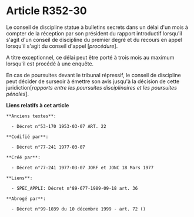# Article R352-30

Le conseil de discipline statue à bulletins secrets dans un délai d'un mois à compter de la réception par son président du
rapport introductif lorsqu'il s'agit d'un conseil de discipline du premier degré et du recours en appel lorsqu'il s'agit du
conseil d'appel [*procédure*].

A titre exceptionnel, ce délai peut être porté à trois mois au maximum lorsqu'il est procédé à une enquête.

En cas de poursuites devant le tribunal répressif, le conseil de discipline peut décider de surseoir à émettre son avis
jusqu'à la décision de cette juridiction[*rapports entre les poursuites disciplinaires et les poursuites pénales*].

**Liens relatifs à cet article**

	**Anciens textes**:

	  - Décret n°53-170 1953-03-07 ART. 22

	**Codifié par**:

	  - Décret n°77-241 1977-03-07

	**Créé par**:

	  - Décret n°77-241 1977-03-07 JORF et JONC 18 Mars 1977

	**Liens**:

	  - SPEC_APPLI: Décret n°89-677-1989-09-18 art. 36

	**Abrogé par**:

	  - Décret n°99-1039 du 10 décembre 1999 - art. 72 ()
